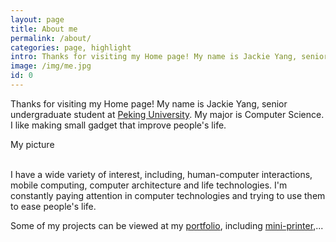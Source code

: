 ```yaml
---
layout: page
title: About me
permalink: /about/
categories: page, highlight
intro: Thanks for visiting my Home page! My name is Jackie Yang, senior undergraduate student at Peking University. My major is Computer Science. I like making small gadget that improve people’s life.
image: /img/me.jpg
id: 0
---
```


Thanks for visiting my Home page! My name is Jackie Yang, senior undergraduate student at [Peking University](http://english.pku.edu.cn). My major is Computer Science. I like making small gadget that improve people's life.

<div class="my-card-image mdl-card mdl-shadow--2dp" style="background: url('/img/jackieyang.jpg') center / cover;">
  <div class="mdl-card__title mdl-card--expand"></div>
  <div class="mdl-card__actions">
    <span class="my-card-image__filename">My picture</span>
  </div>
</div>
<br/>

I have a wide variety of interest, including, human-computer interactions, mobile computing, computer architecture and life technologies. I'm constantly paying attention in computer technologies and trying to use them to ease people's life.

Some of my projects can be viewed at my [portfolio](/projects/), including [mini-printer](portfolio/mini-printer.html),...